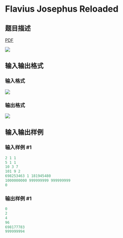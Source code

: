 # Flavius Josephus Reloaded

## 题目描述

[problemUrl]: https://uva.onlinejudge.org/index.php?option=com_onlinejudge&Itemid=8&category=22&page=show_problem&problem=1994

[PDF](https://uva.onlinejudge.org/external/110/p11053.pdf)

![](https://cdn.luogu.com.cn/upload/vjudge_pic/UVA11053/5a2b06aa7ed8fb23f3b59eb4af33041234d12a37.png)

## 输入输出格式

### 输入格式

![](https://cdn.luogu.com.cn/upload/vjudge_pic/UVA11053/258ad401360412bc0da7d69e569d91db05f6399a.png)

### 输出格式

![](https://cdn.luogu.com.cn/upload/vjudge_pic/UVA11053/cf5cff4561e5d99c3ca7970803be06e5e5bb7ffd.png)

## 输入输出样例

### 输入样例 #1

```cpp
2 1 1
5 1 1
10 3 7
101 9 2
698253463 1 181945480
1000000000 999999999 999999999
0
```


### 输出样例 #1

```cpp
0
2
4
96
698177783
999999994
```



